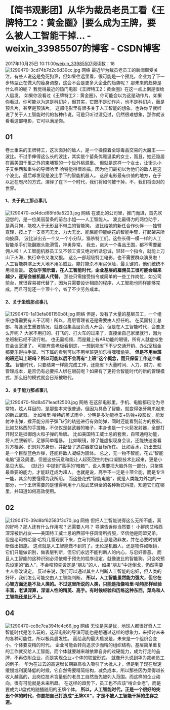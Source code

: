 # 【简书观影团】从华为裁员老员工看《王牌特工2：黄金圈》|要么成为王牌，要么被人工智能干掉... - weixin_33985507的博客 - CSDN博客
2017年10月25日 10:11:00[weixin_33985507](https://me.csdn.net/weixin_33985507)阅读数：18
![1290470-3cd74b7d2c6d30cc.jpg](https://upload-images.jianshu.io/upload_images/1290470-3cd74b7d2c6d30cc.jpg)
网络
最近华为裁员老员工的新闻颇受关注，有些人说这是兔死狗烹，但如果往远里看，很可能是一个预兆，企业为了下一步转型正在做大的瘦身调整，这会不会是更多大企业的趋势呢？
那未来的趋势是什么样的呢？
我觉得最近的热门电影《王牌特工2：黄金圈》在这一点上倒是很给人启发。
如果你没看过《王牌特工2：黄金圈》，你可能会以为这是动作片，如果你看过，你可能以为这是科幻片，但其实，它既不是动作片，也不是科幻片，而是预言片，甚至是预演片。
这部电影里有很多关于人工智能的想象。也许你早就听说了关于人工智能时代的各种传说，可是只听过没见过，仍然很难想象，那你就该看看这部电影，它可以满足你。
## 01
卷土重来的王牌特工，这次面对的敌人，是一个操控着全球毒品交易的大魔王——波比。不过手伸得这么长的波比，其实是个苗条优雅温柔的女士，而且，她还隐居在离美国千里之外的柬埔寨的一个世外桃源里。
但就是这样一个女士，让街头小子艾格西和重生的导师哈里·哈特觉得很难搞。因为他们最初以为他们的敌人是这个波比，最后却发现是波比手下的智能机器人。
这部电影最有价值的地方，在于以近在咫尺的方式，演绎了在下一个时代，我们将如何被干掉，不，我们将面对的世界。
#### 1、关于员工那点事儿
![1290470-ed4dcd88fd8a5223.jpg](https://upload-images.jianshu.io/upload_images/1290470-ed4dcd88fd8a5223.jpg)
网络
在波比的公司里，推门而进，首先欢迎您的，是一位美丽苗条的前台小姐——人工智能人。
波比最得力的两位助手，是两只狗，能咬人于无形且不带血的智能狗。
波比给她的新任合作伙伴——独臂查理，按上了一支灵巧无比、力大无比、能屈能伸能绣花的智能手臂，打起架来所向披靡。
波比派出去一个又一个小分队，猎杀特工们。这些长得一模一样的人工智能杀手们能翻跟头能滑雪，神勇异常。
我去，诺大一个毒品王国，都不需要雇佣人啦！人工智能机器员工又不领工资又绝对听话忠诚，轻轻一个指令，就能上刀山下火海，执行命令又准又狠。
这么一部超级特工电影，也不需要群众演员啦！人工智能群演上天入地不用吊威亚，能打能杀不用买保险，最关键的，他们统统不用领盒饭。
**这似乎预示着，在人工智能时代，企业基层的雇佣员工很可能会越来越少，逐渐会被机器人代替。**
那些只需接受指令或简单的一些工作岗位，如公司前台，就很容易被代替了，因为只需要设计相应的程序，人工智能也同样能够完成，而且可能还一个顶十个，省了不少劳务成本。
#### 2、关于坐班那点事儿
![1290470-1a13efa081150b8f.jpg](https://upload-images.jianshu.io/upload_images/1290470-1a13efa081150b8f.jpg)
网络
但是，没有了大量的基层员工，一个组织也得需要有人干活啊！所以，高层管理者还是需要由人担任的。
在英国特工总部，每逢发生重要情况，就要召集高层负责人开会，但是在人工智能时代，会要怎么开呢？
大家不用打的、打飞的、打火车的过来了，直接坐自己家里就行，因为坐班制已经不流行啦。
也无需视频，而是戴上有AR功能的眼镜，所有人就虚拟坐在会议室里了。
可能有些老板看到这，一想到能省下不少交通开销、办公室租金都要乐得拍手掌。当下属的看到可以不用坐班更加乐得嘿嘿偷笑。
**但是不用坐班的班还叫上班吗？所以可能以后不会再有“上班”这个概念，而只保留工作这个概念。**
智能时代，只要结果一样能完成工作，还能省下大量时间、人力、财力、和管理成本，是否仍有必要把人绑在眼前呢？如果有了更符合智能时代的新的管理模式，那么旧的模式就会日渐被取代。
#### 3、关于能力那点事儿
![1290470-f8d8a571eadf2500.jpg](https://upload-images.jianshu.io/upload_images/1290470-f8d8a571eadf2500.jpg)
网络
在这部电影里，手机、电脑都已沦为寻常物，炫人耳目的，是那些本来很普通，但因为具备了智能，就变得张牙舞爪起来的新式武器。
比如哈里·哈特的英式雨伞，分明是多功能枪支+防弹+投影仪，能发射冲击弹，撑开能分辨子弹飞行的轨迹进行有效防弹，同时还能看到前方的投影。
比如艾格西的手提箱，不仅仅是装武器的箱子，本身也是一个火箭发射器，全部打开时又是抵御炮火和子弹的盾牌。
比如美国特工威士忌的套索，自带通电功能，将人拦腰斩断，足够简单粗暴。
比如眼镜，除了能虚拟现身会议，还能快速查看对方档案、识别对方身份，并配备了追踪器定位目标所在。
比如香水，扔出去就是一个巨型蓝色炸弹，还能将敌人凝结为固体。
总之，无一物不智能，花式“智能电脑”遍及周遭。但是这些玩意和能让人起死回生的伤口凝胶技术比起来，更是小巫见大巫。
《跃迁》中提到“高手的‘暗箱’”，说人类要把大脑外包一部分，只聚焦最重要的能力，才能跃迁成为超人。也就是说，高手不一定是十项全能，而是专注一能，其余的要懂得为我所用。
而这些花式“智能电脑”，就是人类能力外包的一部分，一个王牌需要的是懂得利用十八般武艺俱全的各种新式科技，知道它们在哪里，并知道如何高效使用。
## 02
![1290470-39d8bf62583f3c70.jpg](https://upload-images.jianshu.io/upload_images/1290470-39d8bf62583f3c70.jpg)
网络
但把人工智能说得这么无所不能，真的好吗？那人还有什么作用呢？还需要人吗？
导演告诉你当然要！
小鲜肉艾格西深深被新战友——美国特工威士忌的西部牛仔风情所折服，坚信他是同盟兄弟。
但是老司机哈里·哈特几番观察下来，立马判断威士忌是敌非友，并在必要时刻果断做出措施。
这点就是人工智能做不到的了。无论是机器人，还是物件如眼镜，它们只能做识别，做表层判断，但它们永远不能判断人的内心，与忠奸善恶。
而且人工智能的这种识别必须依赖于预先的程序设定，就像波比的智能狗，只会咬预先设定的“敌人”，不会咬预先设定是“朋友”的人，如果“朋友”中途倒戈，仍然需要主人修改设定。
反过来说，我们可以通过其主人判断人工智能的忠奸，但人类的好坏，我们怎么可能交由人工智能判断。
**所以，人工智能虽然能力强大，但它在心智方面还是不及人类的。不过这里所说的人类，只能是指像哈里·哈特那样经验丰富，老谋深算，深谙人性的精英、高手。有时候经验和历练这种东西，菜鸟和人工智能还是比不上。**
## 04
![1290470-cc8c7ca394fc4c66.jpg](https://upload-images.jianshu.io/upload_images/1290470-cc8c7ca394fc4c66.jpg)
网络
无论是喜是忧，地球人都很好奇人工智能时代是怎么玩的，这部电影的导演可能也是想通过这样的想象力，来探讨未来的各种可能性，所以极具启发性。
而给我的最大启发是，未来是一个组织会变小，个体要变精的时代。
企业可能会转向追求少而精的组织结构，基层简单重复的工作就交给人工智能，而个体就要越来越依靠自身的过硬能力，成为行走的品牌，不再依附企业，而是实现企业+个体的联盟形式。
就像开头说到华为裁老员工的例子。
华为在过去的高速增长期靠高收入吸引了大批人才，但是到了现在增速缓慢或利润降低的时候，它自然需要精简结构，减负成本，所以那些因为呆得越长收入越高的，且岗位技术含量低的老员工自然首先被列入范围。而这样的企业动向，很有可能就是未来所趋。
在这样的趋势下，员工也不应该“啃企业老”，而是要成为U盘式的随插随用的王牌个体。
**所以，人工智能时代，正是一个很好的突出个体的时代，你要把自己打造成“王牌XX”，才是不被人工智能干掉的生存之道。**

